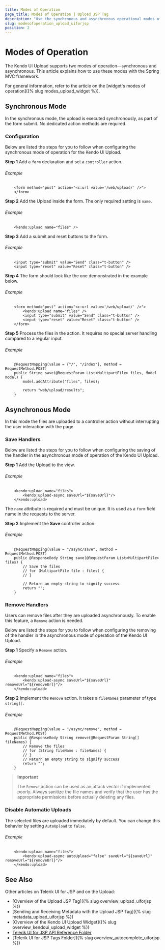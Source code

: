 ```yaml
---
title: Modes of Operation
page_title: Modes of Operation | Upload JSP Tag
description: "Use the synchronous and asynchronous operational modes of the Upload JSP tag in Kendo UI."
slug: modesofoperation_upload_uiforjsp
position: 2
---
```


# Modes of Operation

The Kendo UI Upload supports two modes of operation&mdash;synchronous and asynchronous. This article explains how to use these modes with the Spring MVC framework.

For general information, refer to the article on the [widget's modes of operation]({% slug modes_upload_widget %}).

## Synchronous Mode

In the synchronous mode, the upload is executed synchronously, as part of the form submit. No dedicated action methods are required.

### Configuration

Below are listed the steps for you to follow when configuring the synchronous mode of operation for the Kendo UI Upload.

**Step 1** Add a `form` declaration and set a `controller` action.

###### Example

        <form method="post" action="<c:url value='/web/upload/' />">
        </form>

**Step 2** Add the Upload inside the form. The only required setting is `name`.

###### Example

        <kendo:upload name="files" />

**Step 3** Add a submit and reset buttons to the form.

###### Example

        <input type="submit" value="Send" class="t-button" />
        <input type="reset" value="Reset" class="t-button" />

**Step 4** The form should look like the one demonstrated in the example below.

###### Example

        <form method="post" action="<c:url value='/web/upload/' />">
            <kendo:upload name="files" />
            <input type="submit" value="Send" class="t-button" />
            <input type="reset" value="Reset" class="t-button" />
        </form>

**Step 5** Process the files in the action. It requires no special server handling compared to a regular input.

###### Example

        @RequestMapping(value = {"/", "/index"}, method = RequestMethod.POST)
        public String save(@RequestParam List<MultipartFile> files, Model model) {
            model.addAttribute("files", files);

            return "web/upload/results";
        }

## Asynchronous Mode

In this mode the files are uploaded to a controller action without interrupting the user interaction with the page.

### Save Handlers

Below are listed the steps for you to follow when configuring the saving of the handler in the asynchronous mode of operation of the Kendo UI Upload.

**Step 1** Add the Upload to the view.

###### Example

        <kendo:upload name="files">
            <kendo:upload-async saveUrl="${saveUrl}"/>
        </kendo:upload>

The `name` attribute is required and must be unique. It is used as a `form` field name in the requests to the server.

**Step 2** Implement the **Save** controller action.

###### Example

        @RequestMapping(value = "/async/save", method = RequestMethod.POST)
        public @ResponseBody String save(@RequestParam List<MultipartFile> files) {
            // Save the files
            // for (MultipartFile file : files) {
            // }

            // Return an empty string to signify success
            return "";
        }

### Remove Handlers

Users can remove files after they are uploaded asynchronously. To enable this feature, a `Remove` action is needed.

Below are listed the steps for you to follow when configuring the removing of the handler in the asynchronous mode of operation of the Kendo UI Upload.

**Step 1** Specify a `Remove` action.

###### Example

        <kendo:upload name="files">
            <kendo:upload-async saveUrl="${saveUrl}" removeUrl="${removeUrl}"/>
        </kendo:upload>

**Step 2** Implement the `Remove` action. It takes a `fileNames` parameter of type `string[]`.

###### Example

        @RequestMapping(value = "/async/remove", method = RequestMethod.POST)
        public @ResponseBody String remove(@RequestParam String[] fileNames) {
            // Remove the files
            // for (String fileName : fileNames) {
            // }
            // Return an empty string to signify success
            return "";
        }

> **Important**
>
> The `Remove` action can be used as an attack vector if implemented poorly. Always sanitize the file names and verify that the user has the appropriate permissions before actually deleting any files.

### Disable Automatic Uploads

The selected files are uploaded immediately by default. You can change this behavior by setting `AutoUpload` to `false`.

###### Example

        <kendo:upload name="files">
            <kendo:upload-async autoUpload="false" saveUrl="${saveUrl}" removeUrl="${removeUrl}"/>
        </kendo:upload>

## See Also

Other articles on Telerik UI for JSP and on the Upload:

* [Overview of the Upload JSP Tag]({% slug overview_upload_uiforjsp %})
* [Sending and Receiving Metadata with the Upload JSP Tag]({% slug metadata_upload_uiforjsp %})
* [Overview of the Kendo UI Upload Widget]({% slug overview_kendoui_upload_widget %})
* [Telerik UI for JSP API Reference Folder](/api/jsp/autocomplete/animation)
* [Telerik UI for JSP Tags Folder]({% slug overview_autocomplete_uiforjsp %})
